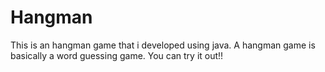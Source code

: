 # Hangman
This is an hangman game that i developed using java. A hangman game is basically a word guessing game. You can try it out!! 
